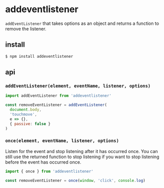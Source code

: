 # addeventlistener

`addEventListener` that takes options as an object and returns a function to remove the listener.

## install

```sh
$ npm install addeventlistener
```

## api

### `addEventListener(element, eventName, listener, options)`

```js
import addEventListener from 'addeventlistener'

const removeEventListener = addEventListener(
  document.body,
  'touchmove',
  e => {},
  { passive: false }
)
```

### `once(element, eventName, listener, options)`

Listen for the event and stop listening after it has occurred once. You can still use the returned function to stop listening if you want to stop listening before the event has occurred once.

```js
import { once } from 'addeventlistener'

const removeEventListener = once(window, 'click', console.log)
```
